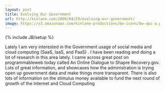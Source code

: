 ```yaml
---
layout: post
title: Evolving Our Government
url: http://kinlane.com/2009/04/29/evolving-our-government/
image: https://s3.amazonaws.com/kinlane-productions/bw-icons/bw-api-a.png
---
```

{% include JB/setup %}
Lately I am very interested in the Government usage of social media and cloud computing (SaaS, IaaS, and PaaS) . I have been reading and doing a lot of research in this area lately.
I came across great post on programmableweb today called An Online Dialogue to Shapre Recovery.gov.
Lots of great information, and showcases how the administration is trying open up government data and make things more transparent.
There is also lots of information on the stimulus money available to fund the next round of growth of the Internet and Cloud Computing
